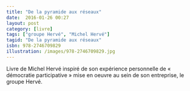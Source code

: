 ```yaml
---
title: "De la pyramide aux réseaux"
date:  2016-01-26 00:27
layout: post
category: [livre]
tags: ["groupe Hervé", "Michel Hervé"]
tagid: "De la pyramide aux réseaux"
isbn: 978-2746709829
illustration: /images/978-2746709829.jpg
---
```


Livre de Michel Hervé inspiré de son expérience personnelle de « démocratie participative » mise en oeuvre au sein de son entreprise, le groupe Hervé.
